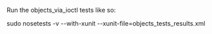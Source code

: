 Run the objects_via_ioctl tests like so:

sudo nosetests -v --with-xunit --xunit-file=objects_tests_results.xml

